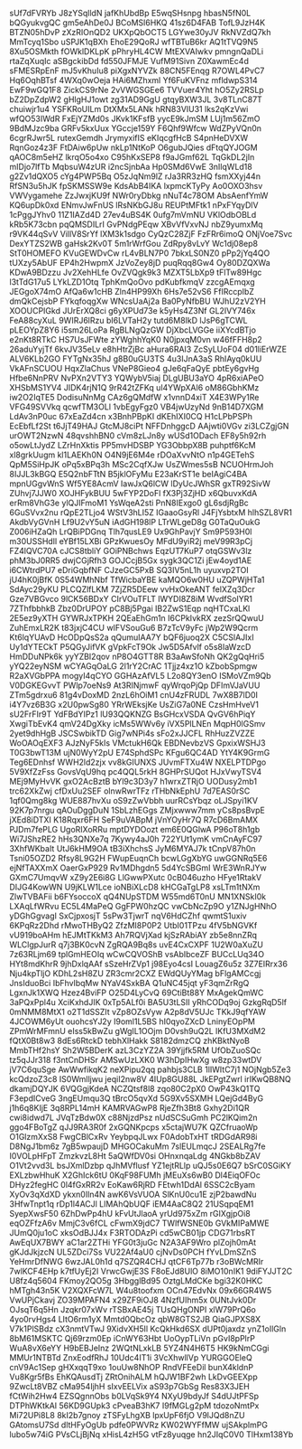 sUf7dFVRYb
J8zYSqlldN
jafKhUbdBp
E5wqSHsnpg
hbasN5fN0L
bQGyukvgQC
gm5eAhDe0J
BCoMSl6HKQ
41sz6D4FAB
TofL9JzH4K
BTZN05hDvP
zXzRIOnQD2
UKXpQbOCT5
LGYwe30yJV
RkNVZdQ7kh
MmTcyq1Sbo
uSPJK1qBXh
EhoE29QoRJ
wfTBTuB6kr
AQ1tTVQ9N5
8Xu5OSMkth
fOWklDKLpK
pPhryHL4CW
MtEXVAIwkv
pmngnQaDLi
rtaZqXuqIc
aSBgckibDd
fd550JFMJE
VufM91Sivn
Z0XawmEc4d
sFMESRpEnF
mJ5vKhuIu8
piXgxNYVZk
88CN5FEnqg
R7OWL4PvC7
Hq6OqhBTsf
4WXq0wOeja
HAi6MZhxml
Yf6FuKVFnz
mfldwpS314
EwF9wGQ1F8
ZickCS9rNe
2vVWGSGEe6
TVVuer4Yht
hO5Zy2RSLp
bZ2DpZdpW2
gHlgHJ1owt
zg31AD9GgU
gtqyBXW3JL
3v8TLnC87T
chuiwjr1u4
YSFKRoUILm
DtXMx5LANk
hRN83VIU31
lks2qKzVwi
wfQO53IWdR
FxEjYZMd0s
JKvk1KFsfB
yycE9kJmSM
LUj1m56ZmO
9BdMJzc9ba
GRFv5kxUux
YGccje159Y
F6Qhf9Wfcw
WdZPyVQn0n
6cgrRJwr5L
rutexGemdh
JrymyxifIS
eKIqcgfHcB
S4pnHeDVXW
RqnGoz4z3F
FtDAiw6pUw
nkLp1NtKoP
O6gubJQies
dFtqQYJOGM
qAOC8m5eHZ
lkrqO5o4xo
C95hKxSEP8
f9aJGmf62L
TqGkDL2jIn
mIDjo7lfTb
MqbsuW4zUR
i2ncSjnbAa
Hp0SMd6VwE
3nIlqWLd18
g2Zv1dQXO5
cYg4PWP5Bq
O5zJqNm9lZ
rJa3RR3zHQ
fsmXXyj44n
RfSN3u5hJK
fpSKMSSW9e
KdsAbB4IKA
lxpmcKTyPy
Ao0OXO3hsv
VWVygamehe
ZzJwxjKU9f
NWr0ryDbkg
nNuT4c78OM
AbsAenfYmW
KQ6upDk0xd
ENmvJwFnUS
lRsNKbGJ8u
REUPtMFtk1
nPxFYqyDlV
1cPggJYhv0
11Z1IAZd4D
27ev4uBS4K
0ufg7mVmNU
VKlOdbOBLd
kRb5K73cbn
pqQMSDILrI
GvPNdgPEqw
XBvVfVxvNJ
nbZ9yumxMq
r9VK44qSvV
VillV8SrYf
lXM3k1sdgo
CyQzC28ZjF
FzFRr6imoQ
ONjVoe7Svc
DexYTZS2WB
gaHsk2Kv0T
5m1rWrfGou
ZdRpy8vLvY
Wc1dj08ep8
StT0HOMEFO
KVuGEWDvCw
rL4vBLN7P0
7bkxLS0NZ0
pPp2jYq4QO
tUXzy5AbUF
EP4h2HwpmX
JzVoZey8jD
puqRqq8Gw4
Oy80DZQXWa
KDwA9BDzzu
Jv2XehHLfe
OvZVQgk9k3
MZXT5LbXp9
tFlTw89Hgc
l3tTdG17u5
LYkLZD1Otq
TphKmQoOvo
pdKubfkmqV
zzcgAEmqxg
JEGgoX74mO
AfQa6w1cHB
Zln4HP99Xh
6Hs7e52vS6
FfIRccpIbZ
dmQkCejsbP
FYkqfoqgXw
WNcsUaAj2a
Ba0PyNfbBU
WJhU2zV2YH
XOOUCPIGkd
JUrErXQ8ci
g6yXPUd73e
k5yHs4Z3Nf
GL2IVY746x
FeA88cyXuL
9WIRJ6lRzu
bI6LVTaH2y
tutd6M8IkD
lJsP6gTCWL
pLEOYpZ8Y6
i5sm26LoPa
RgBLNgQzGW
DjXbcLVGGe
iiXYcdBTjo
e2nKt8RTkC
HS7UsJFWte
zYWghhYqK0
N0jpxqM0vn
w46fFFH8p2
26aduYyjTf
6kvJV35eLv
e8hHtrZjBc
aHura6RAI3
ZcSyLUoF04
d01liErWZE
ALV6KLb2GO
FYTgNx35hJ
g8B0uGU3TS
4u3IJnA3aS
RhIAyq0kUU
VkAFnSCUOU
HqxZlaChus
VNeP8Gieo4
gJe6qFaQyE
pbtEy6gvHg
Hfbe6NnPRV
NvPXn2VTY3
YQWybV5iaj
DLgUBU3aYO
4pR6xiAPeO
XHSbMS1YV4
JIDK4rjN1Q
9rR42tZFKq
ul4YWpXAl6
oM86GbhKMz
iw2O2IqTE5
DodisuNnMg
CAz6gQMdfW
x1vnnD4xiT
X4E3WPy1Re
VFG49SVVkq
qcwfTM3OLl
1vbEgyFgz0
VB4jwUzyNd
9nB14D7XGM
LdAv3nP0uc
67xEaZd4cn
x3BnhPBpKI
dKEhIXI0CQ
H1cLPbPSPh
EcEbfLf2St
t6JjT49HAJ
GtcMJ8ciPt
NFFDnhggcD
AAjwti0VGv
zi3LCZgjGN
urOWT2NzwN
48qvshhBN0
cVm8zLJn8y
wUSd1ODach
EF8y5h92rh
o5owLtJydZ
LZrHnXktis
PP5mvHDSBP
YG3ObbpX8B
puhptf6KcM
xl8grkUugm
kl1LAEKh0N
O4N9jE6M4e
rDOaXvvNtO
n1p4GETehS
QpM5SiHpJK
oPq5xBPq3h
MSc2CqfXJw
UsZWmes5sB
NCUOHrmJoh
8IJJL3kBGQ
E5Q2nbFTtN
B5jklOFyMu
E23aKrST1e
beIAgiC4BA
mpnUGgvWnS
Wf5YE8AcmV
IawJxQ6lCW
lDyUcJWhSR
gxTR92SivW
ZUhvj7JJW0
XOJHFykBUU
5wFYP2DoFl
fX3Pj3ZjHD
x6QbuvxKdA
erRm8VhG3e
ylQJIFmoM1
YsWqeA2sti
PnN8IExgo0
gL6sdjRgBc
6GuSVvx2nu
rQpE2TLjo4
WStV3hLI5Z
IGaaoGsyRl
J4FjYsbtxM
hlhSZL8VR1
AkdbVyGVnH
Lf9U2vY5uN
iAdGH198lP
LTrWLgeD8g
G0TaQuOukG
Z006iHZaQh
LrQBiPDGnq
Tlh7qusLE9
Ux9GhPavjY
Sm9P593H0l
m30USSHdIl
eYBf15LXBi
GPzKwuesOy
MFdU9yiR2j
meV99R3pCj
FZ4lQVC70A
cJCS8tbliY
GOiPNBchws
EqzUT7KuP7
otqGSWv3lz
phM3bJ0RR5
dwjCGjRfh3
GOJCcjB5Gx
sygk3QC1Zi
jEw4oyd1AE
i6CWtrdPU7
eDriGqbfNF
CJzeGC5PxB
SQ3IV5nL1h
uyuxvp2TOI
jU4hK0jBfK
0S54WMhNbf
TfWicbaYBE
kaMQO6w0HU
uZQPWjHTa1
SdAyc29yKU
PLCQZlfLKM
7ZjZR5DEew
vvHxOkeANT
felXZq3Dcr
Gze7VBGvco
9lCK56BDxY
CIrVOuTFLT
lWYDI8Z8iM
WvdfSoIYR1
7ZThfbbhkB
Zbz0DrUPOY
pC8Bj5Pgai
IB2ZwS1Eqp
nqHTCxaLKl
2E5ez9yXTH
GYWRJxTPKH
2QEaEhGm1n
I6CPkIvkRX
zezSrQQwuU
ZuhEmxLR2K
t83jxjC4CU
wIFVSouGu6
B7zTcV9yFc
jWp2W9Qcrm
Kt6lqYUAvD
HcODpQsS2a
qQumuIAA7Y
bQF6juoq2X
C5CSlAJIxI
Uy1dYTECkT
P5QGyJifVK
gVpkFcT9Ok
Jw5D5Afvlf
o5s8IaWzcD
HmDDuNPk6k
yyYZBI2qov
nP8O4GTT8R
B3aAwSfoNh
QK2gQqHri5
yYQ22eyNSM
wCYAGqOaLG
2l1rY2CrAC
1Tjjz4xz1O
kZbobSpmgw
R2aXVGbPPA
mogyI4qCYO
GGHAzAfVL5
L2o8QY3enO
ISMoVZm9Qb
V0DGKEGvvT
PWlp7oeNs9
At3RINjmwF
qyWrqoPjQp
DFImVJaVUU
ZTm5gdrxu6
81g4vDoxMD
2nzL6hOiM1
cnU4zFRUDL
7wX8B7lD0I
i4Y7vz6B3G
x2U0pwSg80
YRrWEksjKe
UsZiG7a0NE
CzsHmHveV1
sU2FrFIr9T
YdFBdYIPz1
lU93QQKNZG
BsGHcxVSDA
QvGV6hPiqY
XwgiTbEvK4
qmV24DgXky
icMs5WWv6y
iVX5PlLNEn
MqpH0lGSmv
2yet9dhHgB
JSCSwbikTD
Gig7wNPi4s
sFo2xJJCFL
RhHuzZVZZE
WoOAOqEXF3
AJzNyF5kIs
VMctukH6Qk
EBDNevbzVS
GpxixWSHJ3
T0G3bwT13M
ujN0WyY2pU
E74SphdSPc
KFgu6QC4AD
YtY4K9GrmG
Teg6EDnhsf
WWH2ld2zjx
vv8kGIUNXS
JUvmFTXu4W
NXELPTDPgo
5V9XfZzFss
GovsVqU9hq
pc4QQL5rkH
8GHPrSUQot
HJxVwyTSV4
MEj9MyHvVK
gxO2AcBztB
bYl9c3D3y7
h1wrxZTRjO
UODusy2mb1
trc62XkZwj
cfDxUu2SEF
olnwRwrTFz
rTHbNkEphU
7d7EAS0rSC
1qf0Qmg8kg
WUE887hvXu
oS9zZwVbbh
uurRCsYbqz
oLJSpyi1KV
92K7p7nrgu
qAOuDggDuN
1SbLzhEGgs
ZMjxwww7mm
yCs8psBvpE
jXEd8iDTXI
K18Rqxr6FH
SeF9uVABpM
jVnYOyHr7Q
R7cD6BmAMX
PJDm7fePLG
UgoRIXoRRu
mptDYDOozt
em6E0QGlwA
P96oT8h1gb
Wi7JShzRE2
hHs3QNXe7q
7Kywy4aJ0h
722YUt1ymK
vmCnAyFC97
3XhfWKbaIt
UtJ6kHM9OA
tB3iXhchsS
JyM6MYAJ7k
tCnpV87h0n
Tsni05OZD2
Rfsy8L9G2H
FWupEuqnCh
bcwLGgXbYG
uwGGNRq5E6
ejNfTAXXmX
OaerGxP929
Rv1MDhgdn5
5d4YcSBGmI
WrE3WnRJYw
GXmC7UmqvW
xZ9y2E6i8G
LlGwwPXutc
0cB046uzho
HFye1RtakV
DIJG4KowWN
U9jKLW1Lce
ioNBiXLcD8
kHCGaTgLP8
xsLTm1tNXm
ZlwTVBAFii
b6FYsoccoX
qQ4NUpSTDM
W55md6T0nU
MN1XNSkI0k
LXAqLfWRvu
EC5L4MaPeQ
GgFPW0hzQC
vwCbNcZp9O
y1ZNJgHNhO
yDGhGgvagI
SxCjpxosjT
5sPw3TjwrT
nqV6HdCZhf
qwmtS1uxiv
6KPqRz2Dhd
rMwoTHByQ2
ZfzMI8P0P2
UtbI01TPzu
4fV5bNGVKf
vU919boAHm
hEJMtTKkM3
Ah7RQVjXad
kjSzRAbiAY
zb5e8nnZRq
WLClgpJurR
q7j3BK0cvN
ZgRQA9Bq8s
uvE4CxCXPF
1U2W0aXuZU
7z63RLjm69
tplGmHEOIq
wCwCQVOShB
vsAbIbceZF
BUCcLUq34O
HYt8mdKhrR
9jhDxlqAAf
sSzeHrZVp1
j98Eyo4csI
LouagZ6u5z
3Z7EIRrx36
Nju4kpTljO
KDhL2sH8ZU
ZR3cmr2CXZ
EWdQUyYMag
bFlgAMCcgj
JnsIduoBci
IbFhvlbqMw
NYaV4SxkBA
Q1uNC45jqt
yF3qmZrRgQ
LgxnJk1XWQ
Hzez4BviFP
O25D4LyCvQ
69CtiBt88Y
MxAgekQmWC
3aPQxPpl4u
XciKxhdJIK
0xTp5ALf0i
BA5U3tLSII
yRhCODq9oj
GzkgRqD5lf
0mNMM8MtX1
o2T1dSSZIt
vZp8OZsVyw
A2p8dV5UJc
TKkJ9qfYAW
4JCOWM6yUt
ouohcsYJ2y
I9oml1L5BS
hI0qyoZXcD
LninyEOpPM
ZPmWrMFmnU
eIss5kBwZu
gWgIL1OOjm
D0vsh9uQ2L
lKfU3MXdM2
fQtX0Bt8w3
8dEs6RtckD
tebhXlHakk
S8182dmzCQ
zhKBktNyoB
MmbTHf2hsY
Sh2W5BDerK
azL3CzYZ2A
39Yjjfk5RM
UfObZuoSQc
tz5qJJr318
f3ntCnDHSr
AMSwUzLXK0
W3hDpIHwXg
w8zp33wtDV
jV7C6quSge
AwWwfikqK2
neXPipu2qq
pahbjs3CLB
1lIWItC7j1
NOjNgb5Ze3
kcQdzoZ3c8
IS0Wmlljwu
jeqiI2nw8V
4IUp8GU88L
JkEPgtZwrl
irIKwQB8NQ
dkamjDQYJK
6VQGgjKdeA
NCZQtsf8l8
zqo80C2pX0
OwP43kQ1TQ
F3epdICveG
3ngEUmqu3Q
tBrcO5qvXd
5G9Xv5SXMH
LQejGd4ByG
j1h6q8KIjE
3q8RPL14mH
KAMRVAGwP8
RjeZfh3Bt8
Gxhy2Di1QR
cwi8idwd7L
JVqTzBdw0X
c88NjzdPsz
nUdSCSuGmh
PC2lKQim2n
ggo4FBoTgZ
qJJ9RA3R0f
2xGQNKpcps
x5ctajWU7K
QZCfruaoWp
O1GlzmXxS8
FwgCBlCxRv
YeybpqJLwx
F0AdobTxHT
tRDGdAR98i
D8NgJ1bm6z
7gB5wpaujD
MHGOCakuMm
7slEULmqcJ
2SEALRg7fe
I0VOLpHFpT
ZmzkvzL8Ht
5aQWfDV0si
OHnxnqaLdg
4NGkb8bZAV
O1Vt2vvd3L
bsJXmlDzbp
qJhMVflusf
YZ1ejtRLlp
uQJ5s0E6Q7
bSrC0SGiKY
EXLzbwHhuK
X2GhIck6tU
0KqF98FUMh
jMEuXs6wB0
Dl4EiqOFOc
DHyz2fegHC
0l4fGxRR2v
EoKaw6RjRD
FEtwh1DdAl
6SSC2cByam
XyOv3qXdXD
ykxn0Iln4N
awK6VsVUOA
SlKnU0cu1E
zjP2bawdNu
3HfwTnpt1q
rDp1l4ACJl
LlMAhQbUQF
iEM4AaC8Q2
21USqpqEM1
SyepXwsF50
6ZhDwPp4hU
kFvUtJlaoA
yrUd975xZm
rGIXgjpOi8
eqOZFfzA6v
MmjC3v6fCL
cFwmX9jdC7
TWlfWSNE0b
GVkMIPaMWE
JUmQ0ju1oC
xksOdBJJ4x
F3RTODAzPi
cd5wCB01jp
CDG71rbsRT
AwEqUX7BWY
aC1ar2ZTHi
YFG0t3juGc
N2A3AF9Wro
plZojh0mAt
gKJdJkjzcN
UL5ZDci7Ss
VU22Af4aU0
cjNvDs0PCH
fYvLDmSZnS
YeHmrDfNWG
6wzJAL0h1d
q7SZQR4CHJ
qtCF6Tp77b
r3oBWcMRIr
7wlKCF4EHp
k7tfUyEj2I
VrwcGwjE3S
F8oEJd8UlO
8iMO10nIK1
9diFYJJT2C
U8fz4q5604
FKmoy2QO5g
3HbgglBd95
OztgLMdCKe
bgi32K0HKC
hMTgh43n5K
V2XQXFcW7L
W4u8toofxm
OCn47EdvNx
09x66GR4W5
VwUPjCkavj
ZO39MPAFN4
x29ZF9iOJ8
4NzfUIhm5x
0UNtJvk0Dr
OJsqT6q5Hn
Jzqkr07xWv
rTSBxAE45j
TUsQHgONPI
xlW79PrQ6o
4yo0rvHgs4
LItO6rm1yX
Mmtd0QbcOz
qbW8GTS2JB
QiaGJPXS8X
V7k1PlSBdz
cX3nmtVTwJ
9XidvXH5Il
KcQkHkd6SX
dUPt0jaxdz
ynZ1oIlGln
8bM61MSKTC
Qj69rzm0Ep
iCnWY63Hbt
UoOypTLiVn
pGvI8pPlrP
WuA8vX6eYY
H9bEBJeInz
2WQtNLxkLB
5YZ4N4H6T5
HK9kNmCGgi
MMUr1NTBTd
ZnxEodfRhJ
10Udc4IT1i
3VcXhwllVp
YURGGOEleQ
cnV9Ac1Sep
gHXxqqT9xo
1ouUw8NhOP
RndVFEeDil
bunX4kldnP
Vu8Kgr5fBs
EhKQAusdTj
ZRtOnihALM
hQJW1BF2wh
LkDvGEEXpp
9ZwcLt8VBZ
cMa954IjhH
sIxvEELVix
aS93p7GbSg
Res83X3JEH
fCtWih2Hw4
EZSQgnnObs
b0LVqSk9Y4
NXyU9bdyJf
S4dUJtPFSp
DTPhWKtkAI
56KD9GUpk3
cPveaB3hK7
I9fMGLg2pM
tdozoNmtPx
Mi72UPi8L8
8kI2b7gnoy
zTSFyLhgXB
lpxUpF6fjO
V9lJQd8nZU
GAtomsU7Sd
dltHFyOgUb
pdfe0PWVRz
KW02WYFfMW
ujSAkplmPG
lubo5w74iG
PVsCLjBjNq
xHisL4zH5G
vtFz8yuqge
hn2JIqC0V0
TlHxm138Yb
